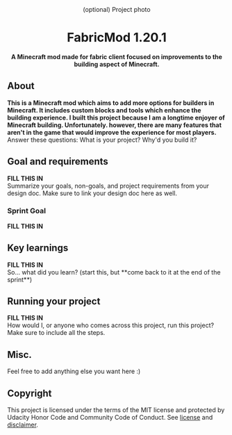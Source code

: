 <div align="center">(optional) Project photo</div>
<h1 align="center">FabricMod 1.20.1</h1>
<p align="center"><strong>A Minecraft mod made for fabric client focused on improvements to the building aspect of Minecraft.</strong>
<br/>

<h2>About</h2>
<strong>This is a Minecraft mod which aims to add more options for builders in Minecraft. It includes custom blocks and tools which enhance the building experience. I built this project because I am a longtime enjoyer of Minecraft building. Unfortunately. however, there are many features that aren't in the game that would improve the experience for most players. </strong><br/>
Answer these questions: What is your project? Why'd you build it?

<h2>Goal and requirements</h2>
<strong>FILL THIS IN</strong><br/>
 Summarize your goals, non-goals, and project requirements from your design doc. Make sure to link your design doc here as well.
 
 <h3>Sprint Goal</h3>
<strong>FILL THIS IN</strong><br/>

<h2>Key learnings</h2>
<strong>FILL THIS IN</strong><br/>
So... what did you learn? (start this, but **come back to it at the end of the sprint**)

<h2>Running your project</h2>
<strong>FILL THIS IN</strong><br/>
How would I, or anyone who comes across this project, run this project? Make sure to include all the steps.

<h2>Misc.</h2>
Feel free to add anything else you want here :)

<h2>Copyright</h2>
This project is licensed under the terms of the MIT license and protected by Udacity Honor Code and Community Code of Conduct. See <a href="LICENSE.md">license</a> and <a href="LICENSE.DISCLAIMER.md">disclaimer</a>.
